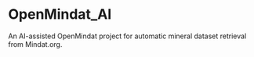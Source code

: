 # OpenMindat_AI
An AI-assisted OpenMindat project for automatic mineral dataset retrieval from Mindat.org.

